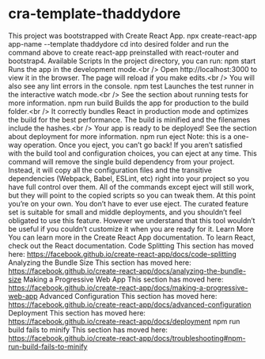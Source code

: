 # cra-template-thaddydore
This project was bootstrapped with Create React App.  npx create-react-app app-name --template thaddydore cd into desired folder and run the command above to create react-app preinstalled with react-router and bootstrap4.  Available Scripts In the project directory, you can run: npm start Runs the app in the development mode.&lt;br /> Open http://localhost:3000 to view it in the browser. The page will reload if you make edits.&lt;br /> You will also see any lint errors in the console.  npm test Launches the test runner in the interactive watch mode.&lt;br /> See the section about running tests for more information.  npm run build Builds the app for production to the build folder.&lt;br /> It correctly bundles React in production mode and optimizes the build for the best performance. The build is minified and the filenames include the hashes.&lt;br /> Your app is ready to be deployed! See the section about deployment for more information.  npm run eject Note: this is a one-way operation. Once you eject, you can’t go back! If you aren’t satisfied with the build tool and configuration choices, you can eject at any time. This command will remove the single build dependency from your project. Instead, it will copy all the configuration files and the transitive dependencies (Webpack, Babel, ESLint, etc) right into your project so you have full control over them. All of the commands except eject will still work, but they will point to the copied scripts so you can tweak them. At this point you’re on your own. You don’t have to ever use eject. The curated feature set is suitable for small and middle deployments, and you shouldn’t feel obligated to use this feature. However we understand that this tool wouldn’t be useful if you couldn’t customize it when you are ready for it.  Learn More You can learn more in the Create React App documentation. To learn React, check out the React documentation. Code Splitting This section has moved here: https://facebook.github.io/create-react-app/docs/code-splitting Analyzing the Bundle Size This section has moved here: https://facebook.github.io/create-react-app/docs/analyzing-the-bundle-size Making a Progressive Web App This section has moved here: https://facebook.github.io/create-react-app/docs/making-a-progressive-web-app Advanced Configuration This section has moved here: https://facebook.github.io/create-react-app/docs/advanced-configuration Deployment This section has moved here: https://facebook.github.io/create-react-app/docs/deployment npm run build fails to minify This section has moved here: https://facebook.github.io/create-react-app/docs/troubleshooting#npm-run-build-fails-to-minify
